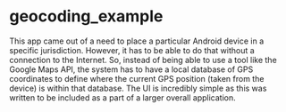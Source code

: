 geocoding_example
=================

This app came out of a need to place a particular Android device in a specific jurisdiction.  However, it has to be able to do that without a connection to the Internet.  So, instead of being able to use a tool like the Google Maps API, the system has to have a local database of GPS coordinates to define where the current GPS position (taken from the device) is within that database.  The UI is incredibly simple as this was written to be included as a part of a larger overall application.
